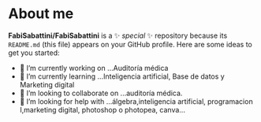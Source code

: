 # About me
**FabiSabattini/FabiSabattini** is a ✨ _special_ ✨ repository because its `README.md` (this file) appears on your GitHub profile.
Here are some ideas to get you started:
- 🔭 I’m currently working on ...Auditoría médica
- 🌱 I’m currently learning ...Inteligencia artificial, Base de datos y Marketing digital
- 👯 I’m looking to collaborate on ...auditoría médica.
- 🤔 I’m looking for help with ...álgebra,inteligencia artificial, programacion I,marketing digital, photoshop o photopea, canva...
